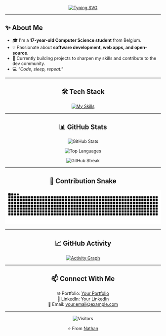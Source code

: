 <!-- Banner / Intro -->
<div align="center">
  
[![Typing SVG](https://readme-typing-svg.demolab.com?font=Cascadia+code&size=32&pause=1000&color=4497F7&Center=true&width=600&lines=Hi+there+%F0%9F%91%8B%2C+I'm+Nathan;Computer+Science+Student;Always+Learning+%F0%9F%9A%80)](https://git.io/typing-svg)

</div>

---

<!-- About Me -->
## ✨ About Me  

- 🎓 I'm a **17-year-old Computer Science student** from Belgium.  
- 💡 Passionate about **software development, web apps, and open-source**.  
- 🚀 Currently building projects to sharpen my skills and contribute to the dev community.  
- 💻 *"Code, sleep, repeat."*  

---

<!-- Skills -->
<h2 align="center">🛠️ Tech Stack</h2>  

<div align="center">

[![My Skills](https://skillicons.dev/icons?i=python,js,react,flutter,git,linux,nodejs,supabase)](https://skillicons.dev)

</div>

---

<!-- Stats -->
<h2 align="center">📊 GitHub Stats</h2>  

<div align="center">

![GitHub Stats](https://github-readme-stats.vercel.app/api?username=PandaSkys&show_icons=true&theme=radical&hide_border=true&count_private=true&include_all_commits=true)  

![Top Languages](https://github-readme-stats.vercel.app/api/top-langs/?username=PandaSkys&layout=compact&theme=radical&hide_border=true)  

![GitHub Streak](https://streak-stats.demolab.com?user=PandaSkys&theme=radical&hide_border=true)

</div>

---

<!-- Snake -->
<h2 align="center">🐍 Contribution Snake</h2>  

<div align="center">

![snake animation](https://github.com/PandaSkys/PandaSkys/blob/output/github-snake-dark.svg)

</div>

---

<!-- Activity Graph -->
<h2 align="center">📈 GitHub Activity</h2>  

<div align="center">

[![Activity Graph](https://github-readme-activity-graph.vercel.app/graph?username=PandaSkys&theme=react-dark&hide_border=true)](https://github.com/ashutosh00710/github-readme-activity-graph)

</div>

---

<!-- Contact -->
<h2 align="center">📫 Connect With Me</h2>  

<div align="center">

🌐 Portfolio: [Your Portfolio](https://your-portfolio-link)  
💼 LinkedIn: [Your LinkedIn](https://linkedin.com/in/your-linkedin)  
📧 Email: your.email@example.com  

</div>

---

<!-- Footer -->
<div align="center">

![Visitors](https://komarev.com/ghpvc/?username=PandaSkys&style=for-the-badge&color=blue)

⭐️ From [Nathan](https://github.com/PandaSkys)  

</div>
